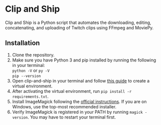 # Clip and Ship

Clip and Ship is a Python script that automates the downloading, editing, concatenating, and uploading of Twitch clips using FFmpeg and MoviePy.

## Installation

1. Clone the repository.
1. Make sure you have Python 3 and pip installed by running the following in your terminal: \
`python -V` or `py -V` \
`pip --version`
1. Open clip-and-ship in your terminal and follow [this guide](https://packaging.python.org/en/latest/guides/installing-using-pip-and-virtual-environments/#installing-packages-using-pip-and-virtual-environments) to create a virtual environment.
1. After activating the virtual environment, run `pip install -r requirements.txt`.
1. Install ImageMagick following the [official instructions](https://imagemagick.org/script/download.php). If you are on Windows, use the top-most recommended installer.
1. Verify ImageMagick is registered in your PATH by running `magick -version`. You may have to restart your terminal first.
